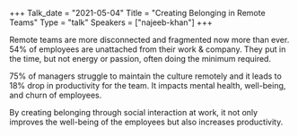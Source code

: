 +++
Talk_date = "2021-05-04"
Title = "Creating Belonging in Remote Teams"
Type = "talk"
Speakers = ["najeeb-khan"]
+++

Remote teams are more disconnected and fragmented now more than ever. 54% of employees are unattached from their work & company. They put in the time, but not energy or passion, often doing the minimum required.

75% of managers struggle to maintain the culture remotely and it leads to 18% drop in productivity for the team. It impacts mental health, well-being, and churn of employees.

By creating belonging through social interaction at work, it not only improves the well-being of the employees but also increases productivity.

